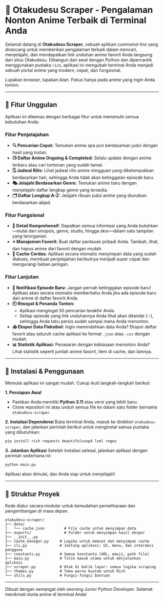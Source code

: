 # 🎌 Otakudesu Scraper - Pengalaman Nonton Anime Terbaik di Terminal Anda

Selamat datang di **Otakudesu Scraper**, sebuah aplikasi *command-line* yang dirancang untuk memberikan pengalaman terbaik dalam mencari, menjelajahi, dan mendapatkan link unduhan anime favorit Anda langsung dari situs Otakudesu. Dibangun dari awal dengan Python dan dipercantik menggunakan pustaka `rich`, aplikasi ini mengubah terminal Anda menjadi sebuah portal anime yang modern, cepat, dan fungsional.

Lupakan browser, lupakan iklan. Fokus hanya pada anime yang ingin Anda tonton.

---

## 🚀 Fitur Unggulan

Aplikasi ini dikemas dengan berbagai fitur untuk memenuhi semua kebutuhan Anda:

### Fitur Penjelajahan
- **🔍 Pencarian Cepat:** Temukan anime apa pun berdasarkan judul dengan hasil yang instan.
- **📺 Daftar Anime Ongoing & Completed:** Selalu update dengan anime terbaru atau cari tontonan yang sudah tamat.
- **🗓️ Jadwal Rilis:** Lihat jadwal rilis anime mingguan yang dikelompokkan berdasarkan hari, sehingga Anda tidak akan ketinggalan episode baru.
- **🎭 Jelajahi Berdasarkan Genre:** Temukan anime baru dengan menjelajahi daftar lengkap genre yang tersedia.
- **🗂️ Daftar Lengkap A-Z:** Jelajahi ribuan judul anime yang diurutkan berdasarkan abjad.

### Fitur Fungsional
- **📖 Detail Komprehensif:** Dapatkan semua informasi yang Anda butuhkan—mulai dari sinopsis, genre, studio, hingga skor—dalam satu tampilan yang terorganisir.
- **⭐ Manajemen Favorit:** Buat daftar pantauan pribadi Anda. Tambah, lihat, dan hapus anime dari favorit dengan mudah.
- **🧠 Cache Cerdas:** Aplikasi secara otomatis menyimpan data yang sudah diakses, membuat penjelajahan berikutnya menjadi super cepat dan mengurangi beban jaringan.

### Fitur Lanjutan
- **🔔 Notifikasi Episode Baru:** Jangan pernah ketinggalan episode baru! Aplikasi akan secara otomatis memberitahu Anda jika ada episode baru dari anime di daftar favorit Anda.
- **🕘 Riwayat & Penanda Tonton:**
    - Aplikasi mengingat 50 pencarian terakhir Anda.
    - Setiap episode yang link unduhannya Anda lihat akan ditandai (✅), sehingga Anda tahu persis sudah sampai mana Anda menonton.
- **📥 Ekspor Data Fleksibel:** Ingin memindahkan data Anda? Ekspor daftar favorit atau seluruh cache aplikasi ke format `.json` atau `.csv` dengan mudah.
- **📊 Statistik Aplikasi:** Penasaran dengan kebiasaan menonton Anda? Lihat statistik seperti jumlah anime favorit, item di cache, dan lainnya.

---

## 🔧 Instalasi & Penggunaan

Memulai aplikasi ini sangat mudah. Cukup ikuti langkah-langkah berikut:

**1. Persiapan Awal**
   - Pastikan Anda memiliki **Python 3.11** atau versi yang lebih baru.
   - Clone repositori ini atau unduh semua file ke dalam satu folder bernama `otakudesu-scraper`.

**2. Instalasi Dependensi**
   Buka terminal Anda, masuk ke direktori `otakudesu-scraper`, dan jalankan perintah berikut untuk menginstal semua pustaka yang dibutuhkan:
   ```bash
   pip install rich requests beautifulsoup4 lxml regex
   ```

**3. Jalankan Aplikasi**
   Setelah instalasi selesai, jalankan aplikasi dengan perintah sederhana ini:
   ```bash
   python main.py
   ```
   Aplikasi akan dimulai, dan Anda siap untuk menjelajah!

---

## 📂 Struktur Proyek

Kode diatur secara modular untuk kemudahan pemeliharaan dan pengembangan di masa depan.

```
otakudesu-scraper/
├── data/
│   └── cache.json         # File cache untuk menyimpan data
├── exports/               # Folder untuk menyimpan hasil ekspor
├── __init__.py
├── cache_manager.py     # Logika untuk memuat dan menyimpan cache
├── cli.py               # Jantung aplikasi: UI, menu, dan interaksi pengguna
├── constants.py         # Semua konstanta (URL, emoji, path file)
├── main.py              # Titik masuk utama untuk menjalankan aplikasi
├── scraper.py           # Otak di balik layar: semua logika scraping
├── themes.py            # Tema warna kustom untuk Rich
└── utils.py             # Fungsi-fungsi bantuan
```

---

Dibuat dengan semangat oleh seorang Junior Python Developer. Selamat menikmati dunia anime di terminal Anda!
